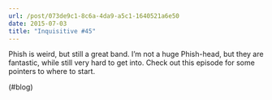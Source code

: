 ```yaml
---
url: /post/073de9c1-8c6a-4da9-a5c1-1640521a6e50
date: 2015-07-03
title: "Inquisitive #45"
---
```


Phish is weird, but still a great band. I&#8217;m not a huge Phish-head, but they are fantastic, while still very hard to get into. Check out this episode for some pointers to where to start.



(#blog)
